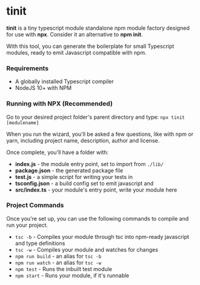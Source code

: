 # tinit

**tinit** is a tiny typescript module standalone npm module factory designed for use with **npx**. Consider it an alternative to **npm init**.

With this tool, you can generate the boilerplate for small Typescript modules, ready to emit Javascript compatible with npm.

### Requirements
- A globally installed Typescript compiler
- NodeJS 10+ with NPM

### Running with NPX (Recommended)
Go to your desired project folder's parent directory and type:
`npx tinit [modulename]`

When you run the wizard, you'll be asked a few questions, like with npm or yarn, including project name, description, author and license.

Once complete, you'll have a folder with:
- **index.js** - the module entry point, set to import from `./lib/`
- **package.json** - the generated package file
- **test.js** - a simple script for writing your tests in
- **tsconfig.json** - a build config set to emit javascript and
- **src/index.ts** - your module's entry point, write your module here

### Project Commands
Once you're set up, you can use the following commands to compile and run your project.
- `tsc -b` - Compiles your module through tsc into npm-ready javascript and type definitions
- `tsc -w` - Compiles your module and watches for changes
- `npm run build` - an alias for `tsc -b`
- `npm run watch` - an alias for `tsc -w`
- `npm test` - Runs the inbuilt test module
- `npm start` - Runs your module, if it's runnable